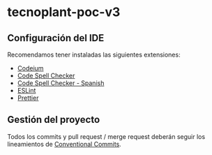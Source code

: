 # tecnoplant-poc-v3

## Configuración del IDE

Recomendamos tener instaladas las siguientes extensiones:

- [Codeium](https://marketplace.visualstudio.com/items?itemName=Codeium.codeium)
- [Code Spell Checker](https://marketplace.visualstudio.com/items?itemName=streetsidesoftware.code-spell-checker)
- [Code Spell Checker - Spanish](https://marketplace.visualstudio.com/items?itemName=streetsidesoftware.code-spell-checker-spanish)
- [ESLint](https://marketplace.visualstudio.com/items?itemName=dbaeumer.vscode-eslint)
- [Prettier](https://marketplace.visualstudio.com/items?itemName=esbenp.prettier-vscode)

## Gestión del proyecto

Todos los commits y pull request / merge request deberán seguir los lineamientos de [Conventional Commits](https://www.conventionalcommits.org/en/v1.0.0/).
